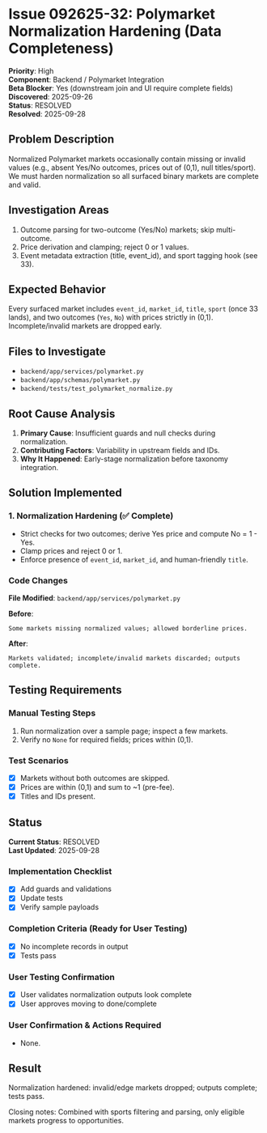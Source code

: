 # Issue 092625-32: Polymarket Normalization Hardening (Data Completeness)

**Priority**: High  
**Component**: Backend / Polymarket Integration  
**Beta Blocker**: Yes (downstream join and UI require complete fields)  
**Discovered**: 2025-09-26  
**Status**: RESOLVED  
**Resolved**: 2025-09-28

## Problem Description

Normalized Polymarket markets occasionally contain missing or invalid values (e.g., absent Yes/No outcomes, prices out of (0,1), null titles/sport). We must harden normalization so all surfaced binary markets are complete and valid.

## Investigation Areas

1. Outcome parsing for two-outcome (Yes/No) markets; skip multi-outcome.  
2. Price derivation and clamping; reject 0 or 1 values.  
3. Event metadata extraction (title, event_id), and sport tagging hook (see 33).

## Expected Behavior

Every surfaced market includes `event_id`, `market_id`, `title`, `sport` (once 33 lands), and two outcomes (`Yes`, `No`) with prices strictly in (0,1). Incomplete/invalid markets are dropped early.

## Files to Investigate

- `backend/app/services/polymarket.py`  
- `backend/app/schemas/polymarket.py`  
- `backend/tests/test_polymarket_normalize.py`

## Root Cause Analysis

1. **Primary Cause**: Insufficient guards and null checks during normalization.  
2. **Contributing Factors**: Variability in upstream fields and IDs.  
3. **Why It Happened**: Early-stage normalization before taxonomy integration.

## Solution Implemented

### 1. Normalization Hardening (✅ Complete)
- Strict checks for two outcomes; derive Yes price and compute No = 1 - Yes.  
- Clamp prices and reject 0 or 1.  
- Enforce presence of `event_id`, `market_id`, and human-friendly `title`.

### Code Changes

**File Modified**: `backend/app/services/polymarket.py`

**Before**:
```text
Some markets missing normalized values; allowed borderline prices.
```

**After**:
```text
Markets validated; incomplete/invalid markets discarded; outputs complete.
```

## Testing Requirements

### Manual Testing Steps
1. Run normalization over a sample page; inspect a few markets.  
2. Verify no `None` for required fields; prices within (0,1).

### Test Scenarios
- [x] Markets without both outcomes are skipped.  
- [x] Prices are within (0,1) and sum to ~1 (pre-fee).  
- [x] Titles and IDs present.

## Status

**Current Status**: RESOLVED  
**Last Updated**: 2025-09-28

### Implementation Checklist
- [x] Add guards and validations  
- [x] Update tests  
- [x] Verify sample payloads

### Completion Criteria (Ready for User Testing)
- [x] No incomplete records in output  
- [x] Tests pass

### User Testing Confirmation
- [x] User validates normalization outputs look complete  
- [x] User approves moving to done/complete

### User Confirmation & Actions Required
- None.

## Result

Normalization hardened: invalid/edge markets dropped; outputs complete; tests pass.
 
Closing notes: Combined with sports filtering and parsing, only eligible markets progress to opportunities.


